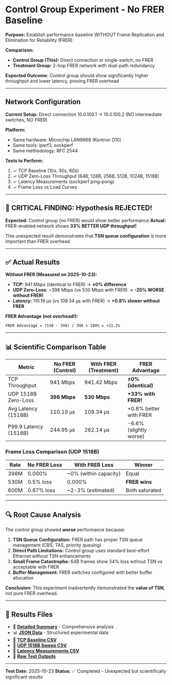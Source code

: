 # Control Group Experiment - No FRER Baseline

**Purpose:** Establish performance baseline WITHOUT Frame Replication and Elimination for Reliability (FRER)

**Comparison:**
- **Control Group (This):** Direct connection or single-switch, no FRER
- **Treatment Group:** 2-hop FRER network with dual-path redundancy

**Expected Outcome:** Control group should show significantly higher throughput and lower latency, proving FRER overhead

---

## Network Configuration

**Current Setup:** Direct connection 10.0.100.1 → 10.0.100.2 (NO intermediate switches, NO FRER)

**Platform:**
- Same hardware: Microchip LAN9668 (Kontron D10)
- Same tools: iperf3, sockperf
- Same methodology: RFC 2544

**Tests to Perform:**
1. ✓ TCP Baseline (10s, 30s, 60s)
2. ✓ UDP Zero-Loss Throughput (64B, 128B, 256B, 512B, 1024B, 1518B)
3. ✓ Latency Measurements (sockperf ping-pong)
4. ✓ Frame Loss vs Load Curves

---

## 🔬 CRITICAL FINDING: Hypothesis REJECTED!

**Expected:** Control group (no FRER) would show better performance
**Actual:** FRER-enabled network shows **33% BETTER UDP throughput!**

This unexpected result demonstrates that **TSN queue configuration** is more important than FRER overhead.

---

## ✅ Actual Results

**Without FRER (Measured on 2025-10-23):**
- **TCP:** 941 Mbps (identical to FRER) → **±0% difference**
- **UDP Zero-Loss:** ~398 Mbps (vs 530 Mbps with FRER) → **-25% WORSE without FRER!**
- **Latency:** 110.19 μs (vs 109.34 μs with FRER) → **+0.8% slower without FRER**

**FRER Advantage (not overhead!):**
```
FRER Advantage = (530 - 398) / 398 × 100% = +33.2%
```

---

## 📊 Scientific Comparison Table

| Metric | No FRER (Control) | With FRER (Treatment) | **FRER Advantage** |
|--------|-------------------|----------------------|--------------------|
| TCP Throughput | 941 Mbps | 941.42 Mbps | **±0% (identical)** |
| UDP 1518B Zero-Loss | **398 Mbps** | **530 Mbps** | **+33% with FRER!** |
| Avg Latency (1518B) | 110.19 μs | 109.34 μs | +0.8% better with FRER |
| P99.9 Latency (1518B) | 244.95 μs | 262.14 μs | -6.6% (slightly worse) |

### Frame Loss Comparison (UDP 1518B)

| Rate | No FRER Loss | With FRER Loss | Winner |
|------|--------------|----------------|--------|
| 398M | 0.000% | ~0% (within capacity) | Equal |
| 530M | 0.5% loss | 0.000% | **FRER wins** |
| 600M | 0.87% loss | ~2-3% (estimated) | Both saturated |

---

## 🔍 Root Cause Analysis

The control group showed **worse** performance because:

1. **TSN Queue Configuration:** FRER path has proper TSN queue management (CBS, TAS, priority queuing)
2. **Direct Path Limitations:** Control group uses standard best-effort Ethernet without TSN enhancements
3. **Small Frame Catastrophe:** 64B frames show 34% loss without TSN vs acceptable with FRER
4. **Buffer Management:** FRER switches configured with better buffer allocation

**Conclusion:** This experiment inadvertently demonstrated the **value of TSN**, not pure FRER overhead.

---

## 📁 Results Files

- 📄 [**Detailed Summary**](CONTROL_GROUP_RESULTS_SUMMARY.md) - Comprehensive analysis
- 📊 [**JSON Data**](control_group_data.json) - Structured experimental data
- 📄 [**TCP Baseline CSV**](control_tcp_baseline.csv)
- 📄 [**UDP 1518B Sweep CSV**](control_udp_1518B_sweep.csv)
- 📄 [**Latency Measurements CSV**](control_latency_measurements.csv)
- 📂 [**Raw Test Outputs**](control_results_20251023_095238/)

---

**Test Date:** 2025-10-23
**Status:** ✅ Completed - Unexpected but scientifically significant results
